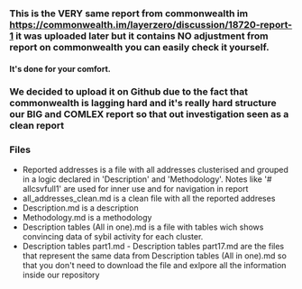 ### This is the VERY same report from commonwealth im https://commonwealth.im/layerzero/discussion/18720-report-1 it was uploaded later but it contains NO adjustment from report on commonwealth you can easily check it yourself. 
#### It's done for your comfort. 
### We decided to upload it on Github due to the fact that commonwealth is lagging hard and it's really hard structure our BIG and COMLEX report so that out investigation seen as a clean report

### Files
- Reported addresses is a file with all addresses clusterised and grouped in a logic declared in 'Description' and 'Methodology'. Notes like '# allcsvfull1' are used for inner use and for navigation in report
- all_addresses_clean.md is a clean file with all the reported addreses
- Description.md is a description
- Methodology.md is a methodology 
- Description tables (All in one).md is a file with tables wich shows convincing data of sybil activity for each cluster.
- Description tables part1.md - Description tables part17.md are the files that represent the same data from Description tables (All in one).md so that you don't need to download the file and exlpore all the information inside our repository 
